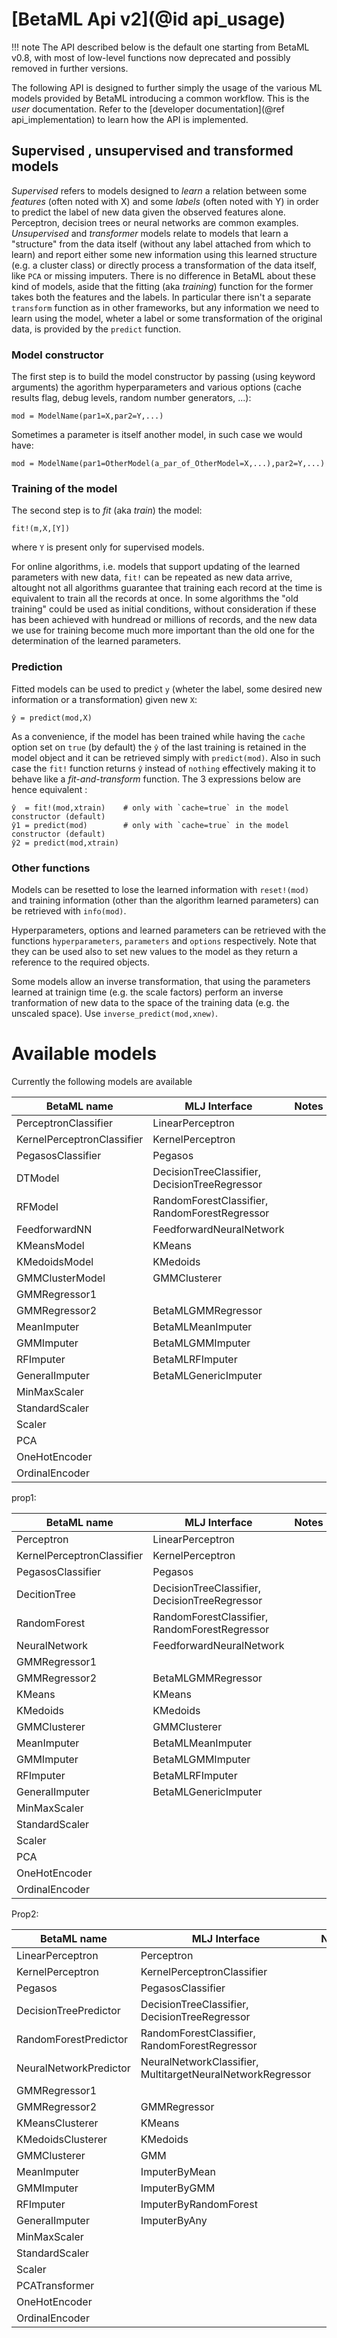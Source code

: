 # [BetaML Api v2](@id api_usage)

!!! note
    The API described below is the default one starting from BetaML v0.8, with most of low-level functions now deprecated and possibly removed in further versions.

The following API is designed to further simply the usage of the various ML models provided by BetaML introducing a common workflow. This is the _user_ documentation. Refer to the [developer documentation](@ref api_implementation) to learn how the API is implemented. 

## Supervised , unsupervised and transformed models

_Supervised_ refers to models designed to _learn_ a relation between some _features_ (often noted with X) and some _labels_ (often noted with Y) in order to predict the label of new data given the observed features alone. Perceptron, decision trees or neural networks are common examples.
_Unsupervised_ and _transformer_ models relate to models that learn a "structure" from the data itself (without any label attached from which to learn) and report either some new information using this learned structure (e.g. a cluster class) or directly process a transformation of the data itself, like `PCA` or missing imputers.
There is no difference in BetaML about these kind of models, aside that the fitting (aka _training_) function for the former takes both the features and the labels. In particular there isn't a separate `transform` function as in other frameworks, but any information we need to learn using the model, wheter a label or some transformation of the original data, is provided by the `predict` function. 

### Model constructor

The first step is to build the model constructor by passing (using keyword arguments) the agorithm hyperparameters and various options (cache results flag, debug levels, random number generators, ...):

```
mod = ModelName(par1=X,par2=Y,...)
```

Sometimes a parameter is itself another model, in such case we would have:

```
mod = ModelName(par1=OtherModel(a_par_of_OtherModel=X,...),par2=Y,...)
```

### Training of the model

The second step is to _fit_ (aka _train_) the model:
```
fit!(m,X,[Y])
```
where `Y` is present only for supervised models.

For online algorithms, i.e. models that support updating of the learned parameters with new data, `fit!` can be repeated as new data arrive, altought not all algorithms guarantee that training each record at the time is equivalent to train all the records at once. In some algorithms the "old training" could be used as initial conditions, without consideration if these has been achieved with hundread or millions of records, and the new data we use for training become much more important than the old one for the determination of the learned parameters.

### Prediction

Fitted models can be used to predict `y` (wheter the label, some desired new information or a transformation) given new `X`:

```
ŷ = predict(mod,X)
```

As a convenience, if the model has been trained while having the `cache` option set on `true` (by default) the `ŷ` of the last training is retained in the  model object and it can be retrieved simply with `predict(mod)`. Also in such case the `fit!` function returns `ŷ` instead of `nothing` effectively making it to behave like a _fit-and-transform_ function. 
The 3 expressions below are hence equivalent :

```
ŷ  = fit!(mod,xtrain)    # only with `cache=true` in the model constructor (default)
ŷ1 = predict(mod)        # only with `cache=true` in the model constructor (default)
ŷ2 = predict(mod,xtrain) 
```

### Other functions

Models can be resetted to lose the learned information with `reset!(mod)` and training information (other than the algorithm learned parameters) can be retrieved with `info(mod)`.

Hyperparameters, options and learned parameters can be retrieved with the functions `hyperparameters`, `parameters` and `options` respectively. Note that they can be used also to set new values to the model as they return a reference to the required objects.

Some models allow an inverse transformation, that using the parameters learned at trainign time (e.g. the scale factors) perform an inverse tranformation of new data to the space of the training data (e.g. the unscaled space). Use `inverse_predict(mod,xnew)`.


# Available models

Currently the following models are available

| BetaML name | MLJ Interface | Notes |
| ----------- | ------------- | ---------------------------------------------- |
| PerceptronClassifier | LinearPerceptron |  | 
| KernelPerceptronClassifier  | KernelPerceptron
| PegasosClassifier | Pegasos |
| DTModel | DecisionTreeClassifier, DecisionTreeRegressor | 
| RFModel |  RandomForestClassifier, RandomForestRegressor |
| FeedforwardNN | FeedforwardNeuralNetwork
| KMeansModel | KMeans
| KMedoidsModel | KMedoids
| GMMClusterModel | GMMClusterer
| GMMRegressor1 | 
| GMMRegressor2 | BetaMLGMMRegressor
| MeanImputer | BetaMLMeanImputer
| GMMImputer | BetaMLGMMImputer
| RFImputer | BetaMLRFImputer
| GeneralImputer | BetaMLGenericImputer
| MinMaxScaler | |
| StandardScaler | |
| Scaler | |
| PCA | |
| OneHotEncoder | |
| OrdinalEncoder | |


prop1:

| BetaML name | MLJ Interface | Notes |
| ----------- | ------------- | ---------------------------------------------- |
| Perceptron | LinearPerceptron |  | 
| KernelPerceptronClassifier  | KernelPerceptron
| PegasosClassifier | Pegasos |
| DecitionTree | DecisionTreeClassifier, DecisionTreeRegressor | 
| RandomForest |  RandomForestClassifier, RandomForestRegressor |
| NeuralNetwork | FeedforwardNeuralNetwork
| GMMRegressor1 | 
| GMMRegressor2 | BetaMLGMMRegressor
| KMeans | KMeans
| KMedoids | KMedoids
| GMMClusterer | GMMClusterer
| MeanImputer | BetaMLMeanImputer
| GMMImputer | BetaMLGMMImputer
| RFImputer | BetaMLRFImputer
| GeneralImputer | BetaMLGenericImputer
| MinMaxScaler | |
| StandardScaler | |
| Scaler | |
| PCA | |
| OneHotEncoder | |
| OrdinalEncoder | |


Prop2: 

| BetaML name | MLJ Interface | Notes |
| ----------- | ------------- | ---------------------------------------------- |
| LinearPerceptron | Perceptron |  | 
| KernelPerceptron  | KernelPerceptronClassifier
| Pegasos | PegasosClassifier |
| DecisionTreePredictor | DecisionTreeClassifier, DecisionTreeRegressor | 
| RandomForestPredictor |  RandomForestClassifier, RandomForestRegressor |
| NeuralNetworkPredictor | NeuralNetworkClassifier, MultitargetNeuralNetworkRegressor
| GMMRegressor1 | 
| GMMRegressor2 | GMMRegressor
| KMeansClusterer | KMeans
| KMedoidsClusterer | KMedoids
| GMMClusterer | GMM
| MeanImputer | ImputerByMean
| GMMImputer |ImputerByGMM
| RFImputer | ImputerByRandomForest
| GeneralImputer | ImputerByAny
| MinMaxScaler | |
| StandardScaler | |
| Scaler | |
| PCATransformer | |
| OneHotEncoder | |
| OrdinalEncoder | |
